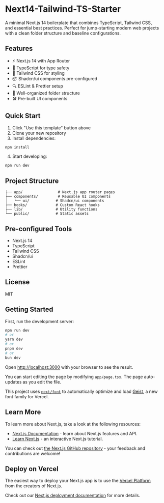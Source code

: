 # Next14-Tailwind-TS-Starter

A minimal Next.js 14 boilerplate that combines TypeScript, Tailwind CSS, and essential best practices. Perfect for jump-starting modern web projects with a clean folder structure and baseline configurations.

## Features
- ⚡️ Next.js 14 with App Router
- 💎 TypeScript for type safety
- 🎨 Tailwind CSS for styling
- 📦 Shadcn/ui components pre-configured
- 🔍 ESLint & Prettier setup
- 📁 Well-organized folder structure
- 🛠 Pre-built UI components

## Quick Start
1. Click "Use this template" button above
2. Clone your new repository
3. Install dependencies:
```bash
npm install
```
4. Start developing:
```bash
npm run dev
```

## Project Structure
```
├── app/                # Next.js app router pages
├── components/         # Reusable UI components
│   └── ui/            # Shadcn/ui components
├── hooks/             # Custom React hooks
├── lib/               # Utility functions
└── public/            # Static assets
```

## Pre-configured Tools
- Next.js 14
- TypeScript
- Tailwind CSS
- Shadcn/ui
- ESLint
- Prettier

## License
MIT

## Getting Started

First, run the development server:

```bash
npm run dev
# or
yarn dev
# or
pnpm dev
# or
bun dev
```

Open [http://localhost:3000](http://localhost:3000) with your browser to see the result.

You can start editing the page by modifying `app/page.tsx`. The page auto-updates as you edit the file.

This project uses [`next/font`](https://nextjs.org/docs/app/building-your-application/optimizing/fonts) to automatically optimize and load [Geist](https://vercel.com/font), a new font family for Vercel.

## Learn More

To learn more about Next.js, take a look at the following resources:

- [Next.js Documentation](https://nextjs.org/docs) - learn about Next.js features and API.
- [Learn Next.js](https://nextjs.org/learn) - an interactive Next.js tutorial.

You can check out [the Next.js GitHub repository](https://github.com/vercel/next.js) - your feedback and contributions are welcome!

## Deploy on Vercel

The easiest way to deploy your Next.js app is to use the [Vercel Platform](https://vercel.com/new?utm_medium=default-template&filter=next.js&utm_source=create-next-app&utm_campaign=create-next-app-readme) from the creators of Next.js.

Check out our [Next.js deployment documentation](https://nextjs.org/docs/app/building-your-application/deploying) for more details.
